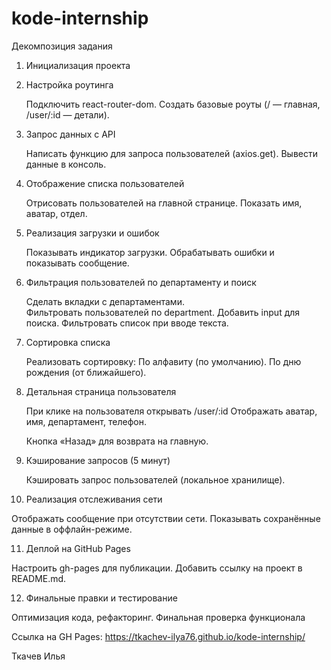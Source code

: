 # kode-internship

Декомпозиция задания

1. Инициализация проекта

2. Настройка роутинга

   Подключить react-router-dom.
   Создать базовые роуты (/ — главная, /user/:id — детали).

3. Запрос данных с API

   Написать функцию для запроса пользователей (axios.get).
   Вывести данные в консоль.

4. Отображение списка пользователей

   Отрисовать пользователей на главной странице.
   Показать имя, аватар, отдел.

5. Реализация загрузки и ошибок

   Показывать индикатор загрузки.
   Обрабатывать ошибки и показывать сообщение.

6. Фильтрация пользователей по департаменту и поиск

   Сделать вкладки с департаментами.  
   Фильтровать пользователей по department.
   Добавить input для поиска.
   Фильтровать список при вводе текста.

7. Сортировка списка

   Реализовать сортировку:
   По алфавиту (по умолчанию).
   По дню рождения (от ближайшего).

8. Детальная страница пользователя

   При клике на пользователя открывать /user/:id
   Отображать аватар, имя, департамент, телефон.

   Кнопка «Назад» для возврата на главную.

9. Кэширование запросов (5 минут)

   Кэшировать запрос пользователей (локальное хранилище).

10. Реализация отслеживания сети
  
  Отображать сообщение при отсутствии сети.
  Показывать сохранённые данные в оффлайн-режиме.

11. Деплой на GitHub Pages

  Настроить gh-pages для публикации.
  Добавить ссылку на проект в README.md.

12. Финальные правки и тестирование
    
  Оптимизация кода, рефакторинг.
  Финальная проверка функционала

Ссылка на GH Pages: https://tkachev-ilya76.github.io/kode-internship/

Ткачев Илья
